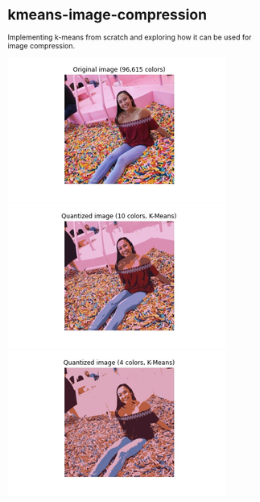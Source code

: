 # kmeans-image-compression
Implementing k-means from scratch and exploring how it can be used for image compression.

<img src = "images/sprinkles_og.jpg" /> <img src = "images/sprinkles_10colors.jpg" /> <img src = "images/sprinkles_4colors.jpg" />

